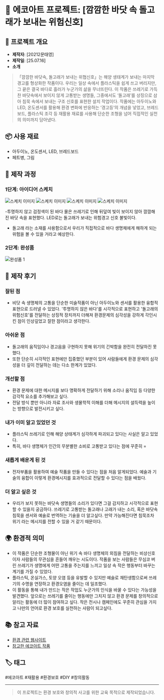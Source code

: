   # 🌱 에코아트 프로젝트: [깜깜한 바닷 속 돌고래가 보내는 위험신호]

## 📖 프로젝트 개요
- **제작자**: [20212문태영]
- **제작일**: [25.07.16]
- **소개**
> 「깜깜한 바닷속, 돌고래가 보내는 위협신호」는 해양 생태계가 보내는 마지막 경고를 형상화한 작품이다.
우리는 일상 속에서 플라스틱을 쉽게 쓰고 버리지만,
그 끝은 결국 바다로 흘러가 누군가의 삶을 무너뜨린다.
이 작품은 쓰레기로 가득 찬 바닷속에서 보이지 않게 고통받는 생명들,
그중에서도 ‘돌고래’를 상징으로 삼아 침묵 속에서 보내는 구조 신호를 표현한 설치 작업이다.
작품에는 아두이노와 LED, 온도센서를 활용해
환경 변화에 반응하는 ‘경고등’의 개념을 넣었고,
브레드보드, 플라스틱 조각 등 재활용 재료를 사용해
단순한 조형을 넘어 직접적인 실천의 의미까지 담아냈다.


## 📦 사용 재료
- 아두이노, 온도센서, LED, 브레드보드
- 페트병, 그림

## 🔧 제작 과정

### 1단계: 아이디어 스케치
![스케치 이미지](1.jpg)
![스케치 이미지](2.jpg)
![스케치 이미지](3.jpg)
![스케치 이미지](4.jpg)



-투명하지 않고 검정색이 된 바다 물은 쓰레기로 인해 뒤덮여 빛이 보이지 않아 깜깜해진 바닷 속을 표현했다. LED로는 돌고래가 보내는 위험경고 신호 불빛이다.
- 돌고래 라는 소재를 사용함으로서 우리가 직접적으로 바다 생명체에게 해하게 되는 위험을 볼 수 있을 거라고 예상한다.

### 2단계: 완성품
![완성품 1](5.jpg)

## 💭 제작 후기
### 잘된 점
- 비닷 속 생명체의 고통을 단순한 미술작품이 아닌 아두이노와 센서를 활용한 융합적 표현으로 드러낼 수 있었다. '투명하지 않은 바다'를 시각적으로 표현하고 '돌고래의 위험신호'를 전달하는 상징적 장치까지 더해져 환경문제의 심각성을 강하게 각인시킨 점이 인상깊었고 잘한 점이라고 생각한다.

### 아쉬운 점
- 돌고래의 움직임이나 경고음을 구현하지 못해 위기의 긴박함을 완전히 전달하진 못했다.
- 또한 단순히 시각적인 표현에만 집중했던 부분이 있어 사람들에게 환경 문제의 심각성을 더 깊이 전달하는 데는 다소 한계가 있었다.

### 개선할 점
- 환경 문제에 대한 메시지를 보다 명확하게 전달하기 위해 소리나 움직임 등 다양한 감각적 요소를 추가해보고 싶다.
- 전달 방식 뿐만 아니라 자료 조사와 생물학적 이해를 더해 메시지의 설득력을 높이는 방향으로 발전시키고 싶다.

### 내가 이미 알고 있었던 것
- 플라스틱 쓰레기로 인해 해양 상태계가 심각하게 파괴되고 있다는 사실은 알고 있었다.
- 특히, 바다 생명체가 인간의 무분별한 소비로 고통받고 있다는 점에 꾸준히 =

### 새롭게 배운게 된 것
- 전자부품을 활용하여 예술 작품을 만들 수 있다는 점을 처음 알게되었다. 예술과 기술의 융합이 이렇게 환경메시지를 효과적으로 전달할 수 있다는 점을 배웠다.

### 더 알고 싶은 것
- 우리가 보지 못하는 바닷속 생명들의 소리가 있다면 그걸 감지하고 시각적으로 표현할 수 있을지 궁금하다. 쓰레기로 고통받는 돌고래나 고래가 내는 소리, 혹은 바닷속 침묵을 센서와 예술로 번역하는 기술을 더 알고싶다. 만약 가능해진다면 침묵조차 위기 라는 메시지를 전할 수 있을 거 같기 때문이다.

## 🌍 환경적 의미
- 이 작품은 단순한 조형물이 아닌 위기 속 바다 생명체의 외침을 전달하는 비상신호이자 사람들의 무관심을 흔들어 깨우는 시도이다. 작품을 보는 사람들은 무심코 버린 쓰레기가 생명에게 어떤 고통을 주는지를 느끼고 일상 속 작은 행동부터 바꾸는 계기를 가질 수 있었다.
- 플라스틱, 온실가스, 토양 오염 등을 유발할 수 있지만 예술로 재탄생함으로써 쓰레기의 수명을 연장하고 환경오염을 줄이는 데 일조했다.
- 이 활동을 통해 내가 만드는 작은 작업도 누군가의 인식을 바꿀 수 있다는 가능성을 발견했다. 앞으로는 쓰레기를 줄이는 행동에만 그치지 않고 환경 문제를 창의적으로 알리는 활동에 더 많이 참여하고 싶다. 작은 전시나 캠페인에도 꾸준히 관심을 가지고 나만의 언어로 환경 보호를 실천하는 사람이 되고싶다.

## 📚 참고 자료
- [환경 관련 웹사이트](링크)
- [참고한 에코아트 작품](링크)

## 🏷️ 태그
#에코아트 #재활용 #환경보호 #DIY #창의활동

---

> 이 프로젝트는 환경 보호와 창의적 사고를 위한 교육 목적으로 제작되었습니다.
